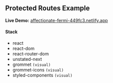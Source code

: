 ## Protected Routes Example

**Live Demo:** [affectionate-fermi-449fc3.netlify.app](https://affectionate-fermi-449fc3.netlify.app)

#### Stack

- react
- react-dom
- react-router-dom
- unstated-next
- grommet `(visual)`
- grommet-icons `(visual)`
- styled-components `(visual)`
